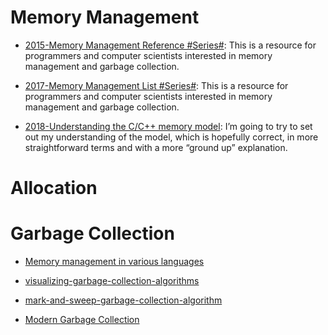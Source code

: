 # Memory Management

- [2015-Memory Management Reference #Series#](http://www.memorymanagement.org/mmref/index.html): This is a resource for programmers and computer scientists interested in memory management and garbage collection.

- [2017-Memory Management List #Series#](http://www.memorymanagement.org/index.html): This is a resource for programmers and computer scientists interested in memory management and garbage collection.

- [2018-Understanding the C/C++ memory model](https://parg.co/UiJ): I’m going to try to set out my understanding of the model, which is hopefully correct, in more straightforward terms and with a more “ground up” explanation.

# Allocation

# Garbage Collection

- [Memory management in various languages](http://www.memorymanagement.org/mmref/lang.html)

- [visualizing-garbage-collection-algorithms](https://spin.atomicobject.com/2014/09/03/visualizing-garbage-collection-algorithms/)

- [mark-and-sweep-garbage-collection-algorithm](http://www.geeksforgeeks.org/mark-and-sweep-garbage-collection-algorithm/)

- [Modern Garbage Collection](https://medium.com/@octskyward/modern-garbage-collection-911ef4f8bd8e#.e8fq0wq0r)
